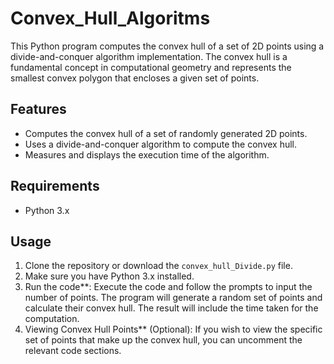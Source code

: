 # Convex_Hull_Algoritms

This Python program computes the convex hull of a set of 2D points using a divide-and-conquer algorithm implementation. The convex hull is a fundamental concept in computational geometry and represents the smallest convex polygon that encloses a given set of points.

## Features

- Computes the convex hull of a set of randomly generated 2D points.
- Uses a divide-and-conquer algorithm to compute the convex hull.
- Measures and displays the execution time of the algorithm.

## Requirements

- Python 3.x

## Usage

1. Clone the repository or download the `convex_hull_Divide.py` file.
2. Make sure you have Python 3.x installed.
3. Run the code**: Execute the code and follow the prompts to input the number of points. The program will generate a random set of points and calculate their convex hull. The result will include the time taken for the computation.
4. Viewing Convex Hull Points** (Optional): If you wish to view the specific set of points that make up the convex hull, you can uncomment the relevant code sections.
